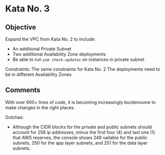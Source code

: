 # Kata No. 3

## Objective

Expand the VPC from Kata No. 2 to include:
- An additional Private Subnet
- Two additional Availability Zone deployments
- Be able to run `yum check-updates` on instances in private subnet

Constraints:
The same constraints for Kata No. 2
The deployments need to be in different Availability Zones

## Comments

With over 600+ lines of code, it is becoming increasingly burdensome to make changes in the right places.

Gotchas:
- Although the CIDR blocks for the private and public subnets should account for 256 ip addresses, minus the first four (4) and last one (1) that AWS reserves, the console shows 249 vailable for the public subnets, 250 for the app layer subnets, and 251 for the data layer subnets.